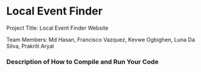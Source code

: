 # Local Event Finder

Project Title: Local Event Finder Website

Team Members: Md Hasan, Francisco Vazquez, Kevwe Ogbighen, Luna Da Silva, Prakriti Aryal     

### Description of How to Compile and Run Your Code 


